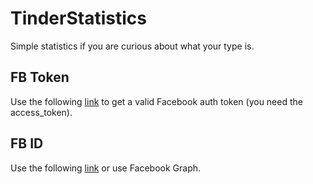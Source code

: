 # TinderStatistics
Simple statistics if you are curious about what your type is.

## FB Token ##
Use the following [link](https://www.facebook.com/v2.6/dialog/oauth?redirect_uri=fb464891386855067%3A%2F%2Fauthorize%2F&display=touch&state=%7B"challenge"%3A"IUUkEUqIGud332lfu%252BMJhxL4Wlc%253D"%2C"0_auth_logger_id"%3A"30F06532-A1B9-4B10-BB28-B29956C71AB1"%2C"com.facebook.sdk_client_state"%3Atrue%2C"3_method"%3A"sfvc_auth"%7D&scope=user_birthday%2Cuser_photos%2Cuser_education_history%2Cemail%2Cuser_relationship_details%2Cuser_friends%2Cuser_work_history%2Cuser_likes&response_type=token%2Csigned_request&default_audience=friends&return_scopes=true&auth_type=rerequest&client_id=464891386855067&ret=login&sdk=ios&logger_id=30F06532-A1B9-4B10-BB28-B29956C71AB1&ext=1470840777&hash=AeZqkIcf-NEW6vBd) to get a valid Facebook auth token (you need the access_token).

## FB ID ##
Use the following [link](https://findmyfbid.com/) or use Facebook Graph.
